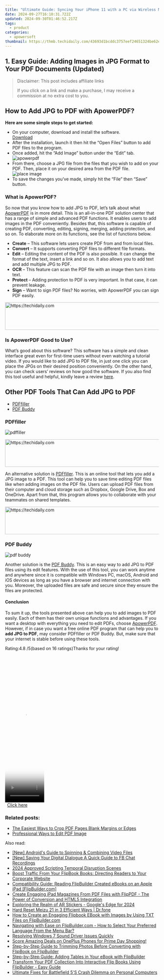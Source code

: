 ```yaml
---
title: "Ultimate Guide: Syncing Your iPhone 11 with a PC via Wireless Methods"
date: 2024-09-27T16:10:31.722Z
updated: 2024-09-30T01:46:52.217Z
tags:
  - product
categories:
  - apowersoft
thumbnail: https://thmb.techidaily.com/43693d1bcddc3757eef24651324be62efb3dc8d54599f3df8a30593f96e0aa27.jpg
---
```


## 1. Easy Guide: Adding Images in JPG Format to Your PDF Documents (Updated)

>  Disclaimer: This post includes affiliate links
>
>  If you click on a link and make a purchase, I may receive a commission at no extra cost to you.
>

## How to Add JPG to PDF with ApowerPDF?

**Here are some simple steps to get started:**

* On your computer, download and install the software.  
[Download](https://tools.techidaily.com/apowersoft/products/)
* After the installation, launch it then hit the “Open Files” button to add PDF files to the program.
* Once added, hit the “Add Image” button under the “Edit” tab.  
![apowerpdf](https://www.apowersoft.com//webusupload.aoscdn.com/apowercom/wp-content/uploads/2020/07/add-image.jpg.webp)
* From there, choose a JPG file from the files that you wish to add on your PDF. Then, place it on your desired area from the PDF file.  
![place image](https://www.apowersoft.com//webusupload.aoscdn.com/apowercom/wp-content/uploads/2020/07/place-jpg.jpg.webp)
* To save the changes you’ve made, simply hit the “File” then “Save” button.

### What is ApowerPDF?

So now that you know how to add JPG to PDF, let’s talk about what [ApowerPDF](https://tools.techidaily.com/apowersoft/apower-pdf/) is in more detail. This is an all-in-one PDF solution center that has a range of simple and advanced PDF functions. It enables users to add images in the PDF conveniently. Besides that, this software is capable of creating PDF, converting, editing, signing, merging, adding protection, and so on. To elaborate more on its functions, see the list of functions below.

* **Create** – This software lets users create PDF from and from local files.
* **Convert** – It supports converting PDF files to different file formats.
* **Edit**  – Editing the content of the PDF is also possible. It can change the format of the text, insert a link and so on. It also allows you to add text and add multiple JPG to PDF.
* **OCR** – This feature can scan the PDF file with an image then turn it into text.
* **Protect** – Adding protection to PDF is very important. In that case, it can prevent leakage.
* **Sign** – Want to sign PDF files? No worries, with ApowerPDF you can sign PDF easily.

<!-- affiliate ads begin -->
<a href="https://appsumo.8odi.net/c/5597632/2123731/7443" target="_top" id="2123731">
  <img src="//a.impactradius-go.com/display-ad/7443-2123731" border="0" alt="https://techidaily.com" width="728" height="90"/>
</a>
<img height="0" width="0" src="https://appsumo.8odi.net/i/5597632/2123731/7443" style="position:absolute;visibility:hidden;" border="0" />
<!-- affiliate ads end -->

### Is ApowerPDF Good to Use?

What’s good about this software? This software has a simple and clean interface great even for first-time users without even watching a tutorial video. If you would like to add JPG to PDF file, in just one click you can place the JPGs on their desired position conveniently. On the other hand, you can check users’ reviews on how good the software. If you also find this tool useful and helpful, kindly leave a review [here](https://www.g2crowd.com/products/apowerpdf/reviews).

## Other PDF Tools That Can Add JPG to PDF

* [PDFfiller](https://tools.techidaily.com/apowersoft/products/)
* [PDF Buddy](https://tools.techidaily.com/apowersoft/products/)

### PDFfiller

![pdffiller](https://www.apowersoft.com//webusupload.aoscdn.com/apowercom/wp-content/uploads/2020/07/add-image-pdffiller.jpg.webp)

<!-- affiliate ads begin -->
<a href="https://electronicx.pxf.io/c/5597632/1167086/14483" target="_top" id="1167086">
  <img src="//a.impactradius-go.com/display-ad/14483-1167086" border="0" alt="https://techidaily.com" width="728" height="90"/>
</a>
<img height="0" width="0" src="https://electronicx.pxf.io/i/5597632/1167086/14483" style="position:absolute;visibility:hidden;" border="0" />
<!-- affiliate ads end -->

An alternative solution is [PDFfiller](https://www.pdffiller.com/en/categories/add-image.htm). This is an online tool that lets you add a JPG image to a PDF. This tool can help you to save time editing PDF files like when adding images on the PDF file. Users can upload PDF files from their computer and cloud storage such as Dropbox, Google Drive, Box and OneDrive. Apart from that, this program allows you to collaborate with your teammates on shared templates.

<!-- affiliate ads begin -->
<a href="https://ephamedtechinc.pxf.io/c/5597632/2126493/26400" target="_top" id="2126493">
  <img src="//a.impactradius-go.com/display-ad/26400-2126493" border="0" alt="https://techidaily.com" width="640" height="90"/>
</a>
<img height="0" width="0" src="https://ephamedtechinc.pxf.io/i/5597632/2126493/26400" style="position:absolute;visibility:hidden;" border="0" />
<!-- affiliate ads end -->

### PDF Buddy

![pdf buddy](https://www.apowersoft.com//webusupload.aoscdn.com/apowercom/wp-content/uploads/2020/07/add-jpg-using-pdfbuddy.jpg.webp)

Another solution is the [PDF Buddy](https://www.pdfbuddy.com/how-to/add-image-to-pdf). This is an easy way to add JPG to PDF files using its edit features. With the use of this tool, you can work anytime and anywhere since it is compatible with Windows PC, macOS, Android and iOS devices as long as you have a browser and internet connection with you. Moreover, the uploaded files are safe and secure since they ensure the files are protected.

#### Conclusion

To sum it up, the tools presented above can help you to add images to PDF easily. Each of them has their own unique functions and advantages. If you want a desktop with everything you need to edit PDFs, choose [ApowerPDF](https://tools.techidaily.com/apowersoft/apower-pdf/). However, if in case you want a free online PDF program that can help you to **add JPG to PDF**, may consider PDFfiller or PDF Buddy. But, make sure that your internet is stable before using these tools.

Rating:4.8 /5(based on 16 ratings)Thanks for your rating!

<!-- affiliate ads begin -->
<span id="1975562">
					<video width="128" height="480" style="cursor:pointer"
           poster="//a.impactradius-go.com/display-clicktoplayimage/1975562.png"
           onclick="if(!this.playClicked){this.play();this.setAttribute('controls',true);this.playClicked=true;}">
	   <source src="//a.impactradius-go.com/display-ad/22993-1975562">
	   <img src="//a.impactradius-go.com/display-clicktoplayimage/1975562.png" style="border: none; height: 100%; width: 100%; object-fit: contain">
	</video>
	<div style="width:80px;text-align:center"><a href="javascript:window.open(decodeURIComponent('https%3A%2F%2Fhomestyler.sjv.io%2Fc%2F5597632%2F1975562%2F22993'), '_blank');void(0);">Click here</a></div>
</span>
<img height="0" width="0" src="https://imp.pxf.io/i/5597632/1975562/22993" style="position:absolute;visibility:hidden;" border="0" />
<!-- affiliate ads end -->

### Related posts:

* [The Easiest Ways to Crop PDF Pages Blank Margins or Edges](https://tools.techidaily.com/apowersoft/apower-pdf/)
* [Professional Ways to Edit PDF Image](https://tools.techidaily.com/apowersoft/apower-pdf/)

<ins class="adsbygoogle"
     style="display:block"
     data-ad-format="autorelaxed"
     data-ad-client="ca-pub-7571918770474297"
     data-ad-slot="1223367746"></ins>

<ins class="adsbygoogle"
     style="display:block"
     data-ad-client="ca-pub-7571918770474297"
     data-ad-slot="8358498916"
     data-ad-format="auto"
     data-full-width-responsive="true"></ins>

<span class="atpl-alsoreadstyle">Also read:</span>
<div><ul>
<li><a href="https://extra-lessons.techidaily.com/new-androids-guide-to-spinning-and-combining-video-files/"><u>[New] Android's Guide to Spinning & Combining Video Files</u></a></li>
<li><a href="https://visual-screen-recording.techidaily.com/new-saving-your-digital-dialogue-a-quick-guide-to-fb-chat-recordings/"><u>[New] Saving Your Digital Dialogue A Quick Guide to FB Chat Recordings</u></a></li>
<li><a href="https://extra-guidance.techidaily.com/2024-approved-scripting-temporal-disruption-scenes/"><u>2024 Approved Scripting Temporal Disruption Scenes</u></a></li>
<li><a href="https://fox-tls.techidaily.com/boost-traffic-from-your-flipbook-books-directing-readers-to-your-corporate-website/"><u>Boost Traffic From Your FlipBook Books: Directing Readers to Your Corporate Website</u></a></li>
<li><a href="https://fox-tls.techidaily.com/compatibility-guide-reading-flipbuilder-created-ebooks-on-an-apple-ipad-flipbuildercom/"><u>Compatibility Guide: Reading FlipBuilder Created eBooks on an Apple iPad [FlipBuilder.com]</u></a></li>
<li><a href="https://fox-tls.techidaily.com/create-engaging-ipad-magazines-from-pdf-files-with-flippdf-the-power-of-conversion-and-html5-integration/"><u>Create Engaging iPad Magazines From PDF Files with FlipPDF - The Power of Conversion and HTML5 Integration</u></a></li>
<li><a href="https://some-techniques.techidaily.com/exploring-the-realm-of-ar-stickers-googles-edge-for-2024/"><u>Exploring the Realm of AR Stickers - Google's Edge for 2024</u></a></li>
<li><a href="https://techidaily.com/hard-reset-meizu-21-in-3-efficient-ways-drfone-by-drfone-reset-android-reset-android/"><u>Hard Reset Meizu 21 in 3 Efficient Ways | Dr.fone</u></a></li>
<li><a href="https://win-hacks.techidaily.com/how-to-create-an-engaging-flipbook-ebook-with-images-by-using-txt-files-on-flipbuildercom/"><u>How to Create an Engaging Flipbook EBook with Images by Using TXT Files on FlipBuilder.com</u></a></li>
<li><a href="https://fox-tls.techidaily.com/navigating-with-ease-on-flipbuildercom-how-to-select-your-preferred-language-from-the-menu-bar/"><u>Navigating with Ease on FlipBuilder.com - How to Select Your Preferred Language From the Menu Bar?</u></a></li>
<li><a href="https://common-error.techidaily.com/resolving-windows-7-sound-driver-issues-quickly/"><u>Resolving Windows 7 Sound Driver Issues Quickly</u></a></li>
<li><a href="https://buynow-info.techidaily.com/score-amazing-deals-on-oneplus-phones-for-prime-day-shopping/"><u>Score Amazing Deals on OnePlus Phones for Prime Day Shopping!</u></a></li>
<li><a href="https://fox-tls.techidaily.com/step-by-step-guide-to-trimming-photos-before-converting-with-flipbook-on-flipbuilder/"><u>Step-by-Step Guide to Trimming Photos Before Converting with FlipBook on FlipBuilder</u></a></li>
<li><a href="https://fox-tls.techidaily.com/step-by-step-guide-adding-tables-in-your-ebook-with-flipbuilder/"><u>Step-by-Step Guide: Adding Tables in Your eBook with FlipBuilder</u></a></li>
<li><a href="https://fox-tls.techidaily.com/transform-your-pdf-collection-into-interactive-flip-books-using-flipbuilder-easy-guide/"><u>Transform Your PDF Collection Into Interactive Flip Books Using FlipBuilder - Easy Guide</u></a></li>
<li><a href="https://win-blog.techidaily.com/ultimate-fixes-for-battlefield-5s-crash-dilemma-on-personal-computers/"><u>Ultimate Fixes for Battlefield 5'S Crash Dilemma on Personal Computers</u></a></li>
</ul></div>

